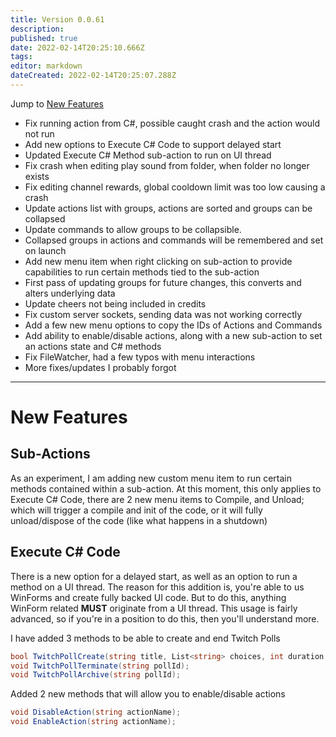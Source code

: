 ```yaml
---
title: Version 0.0.61
description:
published: true
date: 2022-02-14T20:25:10.666Z
tags:
editor: markdown
dateCreated: 2022-02-14T20:25:07.288Z
---
```


Jump to [New Features](#new-features)

* Fix running action from C#, possible caught crash and the action would not run
* Add new options to Execute C# Code to support delayed start
* Updated Execute C# Method sub-action to run on UI thread
* Fix crash when editing play sound from folder, when folder no longer exists
* Fix editing channel rewards, global cooldown limit was too low causing a crash
* Update actions list with groups, actions are sorted and groups can be collapsed
* Update commands to allow groups to be collapsible.
* Collapsed groups in actions and commands will be remembered and set on launch
* Add new menu item when right clicking on sub-action to provide capabilities to run certain methods tied to the sub-action
* First pass of updating groups for future changes, this converts and alters underlying data
* Update cheers not being included in credits
* Fix custom server sockets, sending data was not working correctly
* Add a few new menu options to copy the IDs of Actions and Commands
* Add ability to enable/disable actions, along with a new sub-action to set an actions state and C# methods
* Fix FileWatcher, had a few typos with menu interactions
* More fixes/updates I probably forgot
***

# New Features

## Sub-Actions
As an experiment, I am adding new custom menu item to run certain methods contained within a sub-action.  At this moment, this only applies to Execute C# Code, there are 2 new menu items to Compile, and Unload; which will trigger a compile and init of the code, or it will fully unload/dispose of the code (like what happens in a shutdown)

## Execute C# Code
There is a new option for a delayed start, as well as an option to run a method on a UI thread.  The reason for this addition is, you're able to us WinForms and create fully backed UI code.  But to do this, anything WinForm related **MUST** originate from a UI thread.  This usage is fairly advanced, so if you're in a position to do this, then you'll understand more.

I have added 3 methods to be able to create and end Twitch Polls

```csharp
bool TwitchPollCreate(string title, List<string> choices, int duration, int bitsPerVote = 0, int channelPointsPerVote = 0);
void TwitchPollTerminate(string pollId);
void TwitchPollArchive(string pollId);
```

Added 2 new methods that will allow you to enable/disable actions

```csharp
void DisableAction(string actionName);
void EnableAction(string actionName);
```
